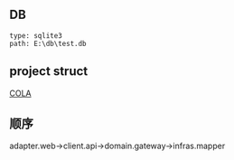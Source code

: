 ## DB

    type: sqlite3
    path: E:\db\test.db

## project struct
[COLA](https://blog.csdn.net/significantfrank/article/details/110934799)

## 顺序
adapter.web->client.api->domain.gateway->infras.mapper

